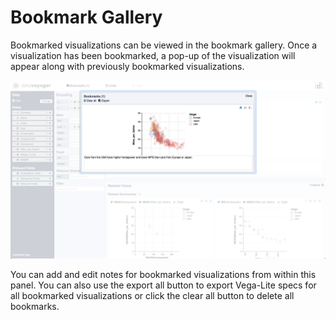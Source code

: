# Bookmark Gallery

Bookmarked visualizations can be viewed in the bookmark gallery. Once a visualization has been bookmarked, a pop-up of the visualization will appear along with previously bookmarked visualizations.

![](.gitbook/assets/screen-shot-2018-05-21-at-7.56.59-pm.png)

You can add and edit notes for bookmarked visualizations from within this panel. You can also use the export all button to export Vega-Lite specs for all bookmarked visualizations or click the clear all button to delete all bookmarks.


